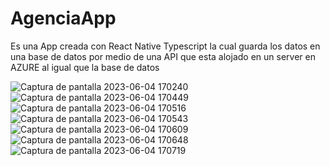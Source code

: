 # AgenciaApp
Es una App creada con React Native Typescript la cual guarda los datos en una base de datos 
por medio de una API que esta alojado en un server en AZURE al igual que la base de datos 

![Captura de pantalla 2023-06-04 170240](https://github.com/JONATHAN-SYS377/AgenciaApp/assets/104866850/afe0e387-84af-4e3a-8a4b-df5d1198587f)
![Captura de pantalla 2023-06-04 170449](https://github.com/JONATHAN-SYS377/AgenciaApp/assets/104866850/0ca57f6b-b6ce-492c-b73c-ceef8bc7eb0c)
![Captura de pantalla 2023-06-04 170516](https://github.com/JONATHAN-SYS377/AgenciaApp/assets/104866850/55709536-ac1c-4604-a9b3-7c04c6559258)
![Captura de pantalla 2023-06-04 170543](https://github.com/JONATHAN-SYS377/AgenciaApp/assets/104866850/2743ff15-a74f-44c2-bb59-fbae4c86136d)
![Captura de pantalla 2023-06-04 170609](https://github.com/JONATHAN-SYS377/AgenciaApp/assets/104866850/f51e928a-34c4-4221-91b3-54f10c4f42e5)
![Captura de pantalla 2023-06-04 170648](https://github.com/JONATHAN-SYS377/AgenciaApp/assets/104866850/b159c88f-ded2-445b-b553-036b93d480c6)
![Captura de pantalla 2023-06-04 170719](https://github.com/JONATHAN-SYS377/AgenciaApp/assets/104866850/1241cdb8-b98c-4753-8ab5-ec8223f97c6d)
